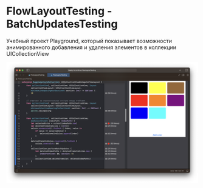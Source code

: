 # FlowLayoutTesting - BatchUpdatesTesting

Учебный проект Playground, который показывает возможности анимированного добавления и удаления элементов в коллекции UICollectionView

![AppScreenshot1](AppScreenshots/1.png)
